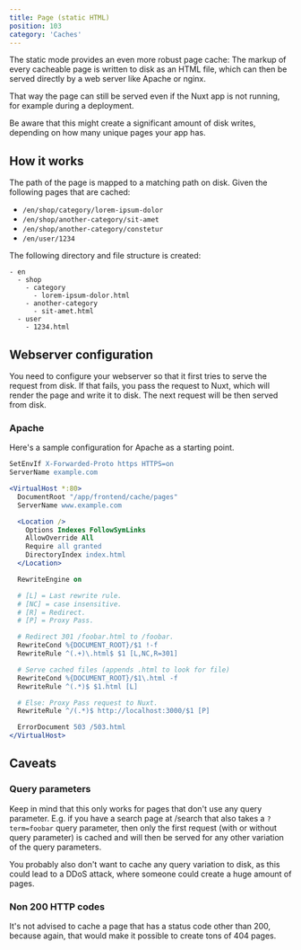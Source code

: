 ```yaml
---
title: Page (static HTML)
position: 103
category: 'Caches'
---
```


<p className="lead">
The static mode provides an even more robust page cache: The markup of every
cacheable page is written to disk as an HTML file, which can then be served
directly by a web server like Apache or nginx.
</p>

That way the page can still be served even if the Nuxt app is not running, for
example during a deployment.

<alert>
Be aware that this might create a significant amount of disk writes, depending
on how many unique pages your app has.
</alert>

## How it works

The path of the page is mapped to a matching path on disk. Given the following
pages that are cached:

- `/en/shop/category/lorem-ipsum-dolor`
- `/en/shop/another-category/sit-amet`
- `/en/shop/another-category/constetur`
- `/en/user/1234`

The following directory and file structure is created:

```
- en
  - shop
    - category
      - lorem-ipsum-dolor.html
    - another-category
      - sit-amet.html
  - user
    - 1234.html
```

## Webserver configuration

You need to configure your webserver so that it first tries to serve the
request from disk. If that fails, you pass the request to Nuxt, which will
render the page and write it to disk. The next request will be then served from
disk.

### Apache

Here's a sample configuration for Apache as a starting point.

```apache
SetEnvIf X-Forwarded-Proto https HTTPS=on
ServerName example.com

<VirtualHost *:80>
  DocumentRoot "/app/frontend/cache/pages"
  ServerName www.example.com

  <Location />
    Options Indexes FollowSymLinks
    AllowOverride All
    Require all granted
    DirectoryIndex index.html
  </Location>

  RewriteEngine on

  # [L] = Last rewrite rule.
  # [NC] = case insensitive.
  # [R] = Redirect.
  # [P] = Proxy Pass.

  # Redirect 301 /foobar.html to /foobar.
  RewriteCond %{DOCUMENT_ROOT}/$1 !-f
  RewriteRule ^(.+)\.html$ $1 [L,NC,R=301]

  # Serve cached files (appends .html to look for file)
  RewriteCond %{DOCUMENT_ROOT}/$1\.html -f
  RewriteRule ^(.*)$ $1.html [L]

  # Else: Proxy Pass request to Nuxt.
  RewriteRule ^/(.*)$ http://localhost:3000/$1 [P]

  ErrorDocument 503 /503.html
</VirtualHost>
```

## Caveats

### Query parameters

Keep in mind that this only works for pages that don't use any query parameter.
E.g. if you have a search page at /search that also takes a `?term=foobar`
query parameter, then only the first request (with or without query parameter)
is cached and will then be served for any other variation of the query parameters.

You probably also don't want to cache any query variation to disk, as this
could lead to a DDoS attack, where someone could create a huge amount of pages.

### Non 200 HTTP codes
It's not advised to cache a page that has a status code other than 200, because
again, that would make it possible to create tons of 404 pages.
